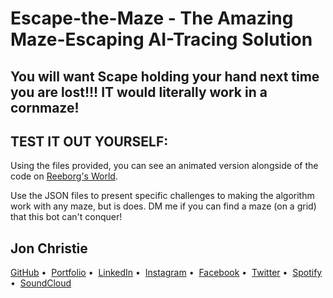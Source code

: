 # Escape-the-Maze  - The Amazing Maze-Escaping AI-Tracing Solution

## You will want Scape holding your hand next time you are lost!!! IT would literally work in a cornmaze!

## TEST IT OUT YOURSELF:

Using the files provided, you can see an animated version alongside of the code on [Reeborg's World](https://reeborg.ca/index_en.html).

Use the JSON files to present specific challenges to making the algorithm work with any maze, but is does. DM me if you can find a maze (on a grid) that this bot can't conquer!


## Jon Christie

[GitHub](https://github.com/mathcodes) • 
[Portfolio](https://mathcodes.github.io/jcp2.0.1/) • 
[LinkedIn](https://www.linkedin.com/in/jonpchristie/) • 
[Instagram](https://www.instagram.com/fullstack11235/) • 
[Facebook](https://www.facebook.com/jonpchristie) • 
[Twitter](https://twitter.com/jonpchristie) • 
[Spotify](https://tinyurl.com/ju8mp886) • 
[SoundCloud](https://soundcloud.com/jonchristie)
